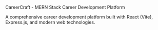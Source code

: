 CareerCraft - MERN Stack Career Development Platform

A comprehensive career development platform built with React (Vite), Express.js, and modern web technologies.